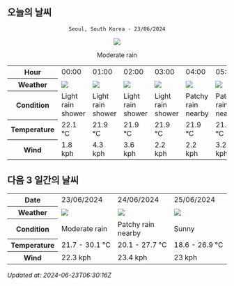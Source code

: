 ## 오늘의 날씨
<div align="center">

`Seoul, South Korea - 23/06/2024`

<img src="https://cdn.weatherapi.com/weather/64x64/day/302.png"/>

Moderate rain

</div>


<table>
    <tr>
        <th>Hour</th>
        <td>00:00</td><td>01:00</td><td>02:00</td><td>03:00</td><td>04:00</td><td>05:00</td><td>06:00</td><td>07:00</td><td>08:00</td><td>09:00</td><td>10:00</td><td>11:00</td><td>12:00</td><td>13:00</td><td>14:00</td><td>15:00</td><td>16:00</td><td>17:00</td><td>18:00</td><td>19:00</td><td>20:00</td><td>21:00</td><td>22:00</td><td>23:00</td>
    </tr>
    <tr>
        <th>Weather</th>
        <td><img src="https://cdn.weatherapi.com/weather/64x64/night/353.png"></img></td><td><img src="https://cdn.weatherapi.com/weather/64x64/night/353.png"></img></td><td><img src="https://cdn.weatherapi.com/weather/64x64/night/353.png"></img></td><td><img src="https://cdn.weatherapi.com/weather/64x64/night/353.png"></img></td><td><img src="https://cdn.weatherapi.com/weather/64x64/night/176.png"></img></td><td><img src="https://cdn.weatherapi.com/weather/64x64/night/176.png"></img></td><td><img src="https://cdn.weatherapi.com/weather/64x64/day/266.png"></img></td><td><img src="https://cdn.weatherapi.com/weather/64x64/day/176.png"></img></td><td><img src="https://cdn.weatherapi.com/weather/64x64/day/176.png"></img></td><td><img src="https://cdn.weatherapi.com/weather/64x64/day/176.png"></img></td><td><img src="https://cdn.weatherapi.com/weather/64x64/day/176.png"></img></td><td><img src="https://cdn.weatherapi.com/weather/64x64/day/176.png"></img></td><td><img src="https://cdn.weatherapi.com/weather/64x64/day/176.png"></img></td><td><img src="https://cdn.weatherapi.com/weather/64x64/day/116.png"></img></td><td><img src="https://cdn.weatherapi.com/weather/64x64/day/176.png"></img></td><td><img src="https://cdn.weatherapi.com/weather/64x64/day/116.png"></img></td><td><img src="https://cdn.weatherapi.com/weather/64x64/day/113.png"></img></td><td><img src="https://cdn.weatherapi.com/weather/64x64/day/113.png"></img></td><td><img src="https://cdn.weatherapi.com/weather/64x64/day/113.png"></img></td><td><img src="https://cdn.weatherapi.com/weather/64x64/day/116.png"></img></td><td><img src="https://cdn.weatherapi.com/weather/64x64/night/116.png"></img></td><td><img src="https://cdn.weatherapi.com/weather/64x64/night/116.png"></img></td><td><img src="https://cdn.weatherapi.com/weather/64x64/night/113.png"></img></td><td><img src="https://cdn.weatherapi.com/weather/64x64/night/116.png"></img></td>
    </tr>
    <tr>
        <th>Condition</th>
        <td width="200px">Light rain shower</td><td width="200px">Light rain shower</td><td width="200px">Light rain shower</td><td width="200px">Light rain shower</td><td width="200px">Patchy rain nearby</td><td width="200px">Patchy rain nearby</td><td width="200px">Light drizzle</td><td width="200px">Patchy rain nearby</td><td width="200px">Patchy rain nearby</td><td width="200px">Patchy rain nearby</td><td width="200px">Patchy rain nearby</td><td width="200px">Patchy rain nearby</td><td width="200px">Patchy rain nearby</td><td width="200px">Partly Cloudy </td><td width="200px">Patchy rain nearby</td><td width="200px">Partly cloudy</td><td width="200px">Sunny</td><td width="200px">Sunny</td><td width="200px">Sunny</td><td width="200px">Partly Cloudy </td><td width="200px">Partly Cloudy </td><td width="200px">Partly Cloudy </td><td width="200px">Clear </td><td width="200px">Partly Cloudy </td>
    </tr>
    <tr>
        <th>Temperature</th>
        <td>22.1 °C</td><td>21.9 °C</td><td>21.9 °C</td><td>21.9 °C</td><td>21.9 °C</td><td>21.8 °C</td><td>21.9 °C</td><td>21.8 °C</td><td>22.8 °C</td><td>24.8 °C</td><td>26.4 °C</td><td>28 °C</td><td>29.6 °C</td><td>30.2 °C</td><td>30.8 °C</td><td>30.3 °C</td><td>29.8 °C</td><td>28.5 °C</td><td>26.9 °C</td><td>25.6 °C</td><td>24.7 °C</td><td>24.1 °C</td><td>23.7 °C</td><td>23.5 °C</td>
    </tr>
    <tr>
        <th>Wind</th>
        <td>1.8 kph</td><td>4.3 kph</td><td>3.6 kph</td><td>2.2 kph</td><td>2.2 kph</td><td>3.2 kph</td><td>2.2 kph</td><td>2.9 kph</td><td>2.9 kph</td><td>3.6 kph</td><td>4 kph</td><td>4.3 kph</td><td>6.5 kph</td><td>9.7 kph</td><td>17.3 kph</td><td>19.1 kph</td><td>18.7 kph</td><td>20.9 kph</td><td>21.2 kph</td><td>15.5 kph</td><td>13 kph</td><td>13.3 kph</td><td>11.9 kph</td><td>11.5 kph</td>
    </tr>
</table>


## 다음 3 일간의 날씨


<table>
    <tr>
        <th>Date</th>
        <td>23/06/2024</td><td>24/06/2024</td><td>25/06/2024</td>
    </tr>
    <tr>
        <th>Weather</th>
        <td><img src="https://cdn.weatherapi.com/weather/64x64/day/302.png"/></td><td><img src="https://cdn.weatherapi.com/weather/64x64/day/176.png"/></td><td><img src="https://cdn.weatherapi.com/weather/64x64/day/113.png"/></td>
    </tr>
    <tr>
        <th>Condition</th>
        <td width="200px">Moderate rain</td><td width="200px">Patchy rain nearby</td><td width="200px">Sunny</td>
    </tr>
    <tr>
        <th>Temperature</th>
        <td>21.7 -  30.1 °C</td><td>20.1 -  27.7 °C</td><td>18.6 -  26.9 °C</td>
    </tr>
    <tr>
        <th>Wind</th>
        <td>22.3 kph</td><td>23.4 kph</td><td>23 kph</td>
    </tr>
</table>


*Updated at: 2024-06-23T06:30:16Z*
